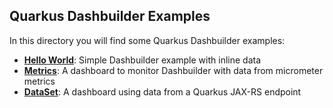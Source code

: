 Quarkus Dashbuilder Examples
--
In this directory you will find some Quarkus Dashbuilder examples:

* **[Hello World](./hello-world/)**: Simple Dashbuilder example with inline data
* **[Metrics](./metrics/)**: A dashboard to monitor Dashbuilder with data from micrometer metrics
* **[DataSet](./dataset/)**: A dashboard using data from a Quarkus JAX-RS endpoint